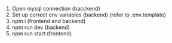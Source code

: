 1. Open mysql connection (bacckend)
1. Set up correct env variables (backend) (refer to .env.template)
2. npm i (frontend and backend)
3. npm run dev (backend)
4. npm run start (frontend) 
